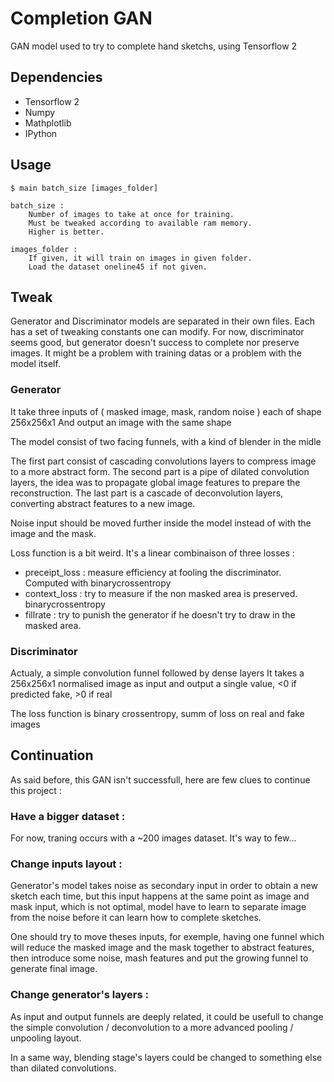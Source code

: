 # Completion GAN

GAN model used to try to complete hand sketchs, using Tensorflow 2 

## Dependencies

- Tensorflow 2
- Numpy
- Mathplotlib
- IPython

## Usage

	$ main batch_size [images_folder]
	
    batch_size : 
        Number of images to take at once for training. 
        Must be tweaked according to available ram memory.
        Higher is better.
        
    images_folder :
        If given, it will train on images in given folder.
        Load the dataset oneline45 if not given.

## Tweak

Generator and Discriminator models are separated in their own files. Each has a set of tweaking constants one can modify. For now, discriminator seems good, but generator doesn't success to complete nor preserve images. It might be a problem with training datas or a problem with the model itself.

### Generator

It take three inputs of ( masked image, mask, random noise ) each of shape 256x256x1
And output an image with the same shape

The model consist of two facing funnels, with a kind of blender in the midle

The first part consist of cascading convolutions layers to compress image to a more abstract form.
The second part is a pipe of dilated convolution layers, the idea was to propagate global image features to prepare the reconstruction.
The last part is a cascade of deconvolution layers, converting abstract features to a new image.

Noise input should be moved further inside the model instead of with the image and the mask.

Loss function is a bit weird.
It's a linear combinaison of three losses :

- preceipt_loss : measure efficiency at fooling the discriminator. Computed with binarycrossentropy
- context_loss : try to measure if the non masked area is preserved. binarycrossentropy
- fillrate : try to punish the generator if he doesn't try to draw in the masked area. 

### Discriminator

Actualy, a simple convolution funnel followed by dense layers
It takes a 256x256x1 normalised image as input 
and output a single value, <0 if predicted fake, >0 if real

The loss function is binary crossentropy, summ of loss on real and fake images

## Continuation

As said before, this GAN isn't successfull, here are few clues to continue this project :

### Have a bigger dataset : 

For now, traning occurs with a ~200 images dataset. It's way to few...

### Change inputs layout : 

Generator's model takes noise as secondary input in order to obtain a new sketch each time, but this input happens at the same point as image and mask input, which is not optimal, model have to learn to separate image from the noise before it can learn how to complete sketches.

One should try to move theses inputs, for exemple, having one funnel which will reduce the masked image and the mask together to abstract features, then introduce some noise, mash features and put the growing funnel to generate final image.

### Change generator's layers :

As input and output funnels are deeply related, it could be usefull to change the simple convolution / deconvolution to a more advanced pooling / unpooling layout.

In a same way, blending stage's layers could be changed to something else than dilated convolutions.